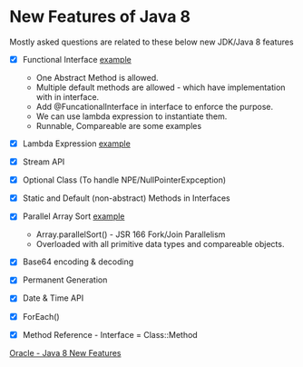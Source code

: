 # New Features of Java 8 

Mostly asked questions are related to these below new JDK/Java 8 features

- [x] Functional Interface [example](/src/com/javafeatures/FunctionalInterface.java)
  - One Abstract Method is allowed.
  - Multiple default methods are allowed - which have implementation with in interface.
  - Add @FuncationalInterface in interface to enforce the purpose.
  - We can use lambda expression to instantiate them.
  - Runnable, Compareable are some examples
- [x] Lambda Expression [example](/src/com/javafeatures/LambdaExamples.java)
- [x] Stream API
- [x] Optional Class (To handle NPE/NullPointerExpception)
- [x] Static and Default (non-abstract) Methods  in Interfaces
- [x] Parallel Array Sort [example](/src/com/javafeatures/ParrallelSorting.java)
  - Array.parallelSort() - JSR 166 Fork/Join Parallelism
  - Overloaded with all primitive data types and compareable objects.
- [x] Base64 encoding & decoding
- [x] Permanent Generation
- [x] Date & Time API
- [x] ForEach()

- [x] Method Reference - Interface = Class::Method


[Oracle - Java 8 New Features](https://www.oracle.com/java/technologies/javase/8-whats-new.html)
